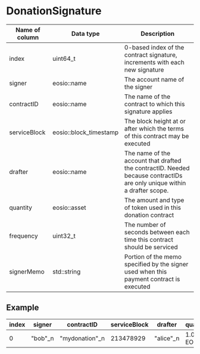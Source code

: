 # DonationSignature

| Name of column | Data type | Description |
| ----------- | ----------- | ----------- |
| index | uint64_t | 0-based index of the contract signature, increments with each new signature |
| signer | eosio::name | The account name of the signer |
| contractID | eosio::name | The name of the contract to which this signature applies |
| serviceBlock | eosio::block_timestamp | The block height at or after which the terms of this contract may be executed |
| drafter | eosio::name | The name of the account that drafted the contractID. Needed because contractIDs are only unique within a drafter scope. |
| quantity | eosio::asset | The amount and type of token used in this donation contract |
| frequency | uint32_t | The number of seconds between each time this contract should be serviced |
| signerMemo | std::string | Portion of the memo specified by the signer used when this payment contract is executed |

## Example

| index | signer | contractID | serviceBlock | drafter | quantity | frequency | signerMemo |
| -----------  | ----------- | ----------- | ----------- | ----------- | ----------- | ----------- | ----------- |
| 0 | "bob"_n | "mydonation"_n | 213478929 | "alice"_n | 1.0000 EOS | 82800 | "Donation to Alice" |
